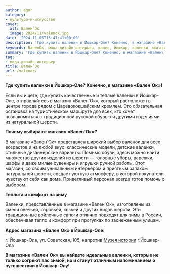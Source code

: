 ```yaml
---
author: egor
category:
- культура-и-искусство
cover:
  alt: Вален`Ок
  image: 2024/11/valenok.jpg
date: '2024-11-05T15:47:41+00:00'
description: 'Где купить валенки в Йошкар-Оле? Конечно, в магазине «Вален\`Ок»! Если вы ищете, где купить качественные и теплые валенки в Йошкар-Оле, отправляйтесь в...'
keywords: ВаленОк, мода-дизайн-интерьер, вален, йошкар, валенки, магазине, шерсти, оле, магазин, купить, натуральной, других, комфорт, ола, ищете, качественные, теплые
summary: 'Где купить валенки в Йошкар-Оле? Конечно, в магазине «Вален\`Ок»! Если вы ищете, где купить качественные и теплые валенки в Йошкар-Оле, отправляйтесь в...'
tag:
- мода-дизайн-интерьер
title: Вален`Ок
url: /valenok/
---
```


**Где купить валенки в Йошкар-Оле? Конечно, в магазине «Вален\`Ок»!**

Если вы ищете, где купить качественные и теплые валенки в Йошкар-Оле, отправляйтесь в магазин «Вален\`Ок», который расположен в центре города рядом с Царевококшайским кремлем. Это обязательная остановка на туристическом маршруте для всех, кто хочет познакомиться с традиционной русской обувью и другими изделиями из натуральной шерсти.

**Почему выбирают магазин «Вален\`Ок»?**

В магазине «Вален\`Ок» представлен широкий выбор валенок для всех возрастов и на любой вкус: классические модели, детские валенки, стильные дизайнерские варианты. Помимо обуви, здесь можно найти множество других изделий из шерсти — головные уборы, варежки, шарфы и даже милые сувениры и игрушки ручной работы. Этот магазин, со своим уникальным интерьером и приятным запахом натуральной шерсти, создает уютную атмосферу, в которой покупатели чувствуют себя как дома. Приветливый персонал всегда готов помочь с выбором.

**Теплота и комфорт на зиму**

Валенки, представленные в магазине «Вален\`Ок», изготовлены из смеси овечьей, коровьей, козьей и других видов шерсти. Эти традиционные войлочные сапоги отлично подходят для зимы в России, обеспечивая тепло и комфорт при прогулках по заснеженным улицам.

**Адрес магазина «Вален\`Ок» в Йошкар-Оле:**

г. Йошкар-Ола, ул. Советская, 105, напротив [Музея истории](/muzej-istorii/) г.Йошкар-Ола

**В магазине «Вален\`Ок» вы найдете идеальные валенки, которые не только согреют вас зимой, но и станут отличным напоминанием о путешествии в Йошкар-Олу!**